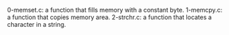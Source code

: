 0-memset.c: a function that fills memory with a constant byte.
1-memcpy.c:  a function that copies memory area.
2-strchr.c: a function that locates a character in a string.
